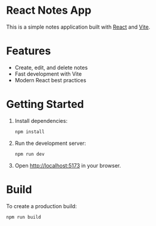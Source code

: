 
# React Notes App

This is a simple notes application built with [React](https://react.dev/) and [Vite](https://vitejs.dev/).

# Features

- Create, edit, and delete notes
- Fast development with Vite
- Modern React best practices

# Getting Started

1. Install dependencies:
    ```bash
    npm install
    ```

2. Run the development server:
    ```bash
    npm run dev
    ```

3. Open [http://localhost:5173](http://localhost:5173) in your browser.

# Build

To create a production build:
```bash
npm run build
```

